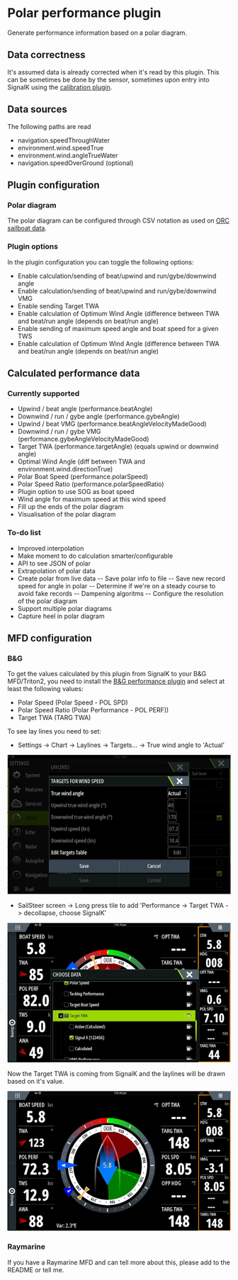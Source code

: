 # Polar performance plugin
Generate performance information based on a polar diagram.

## Data correctness
It's assumed data is already corrected when it's read by this plugin. This can be sometimes be done by the sensor, sometimes upon entry into SignalK using the [calibration plugin](https://www.npmjs.com/package/@signalk/calibration).

## Data sources
The following paths are read
 - navigation.speedThroughWater
 - environment.wind.speedTrue
 - environment.wind.angleTrueWater
 - navigation.speedOverGround (optional)

## Plugin configuration
### Polar diagram
The polar diagram can be configured through CSV notation as used on [ORC sailboat data](https://jieter.github.io/orc-data/site/).

### Plugin options
In the plugin configuration you can toggle the following options:
 - Enable calculation/sending of beat/upwind and run/gybe/downwind angle
 - Enable calculation/sending of beat/upwind and run/gybe/downwind VMG
 - Enable sending Target TWA
 - Enable calculation of Optimum Wind Angle (difference between TWA and beat/run angle (depends on beat/run angle)
 - Enable sending of maximum speed angle and boat speed for a given TWS
 - Enable calculation of Optimum Wind Angle (difference between TWA and beat/run angle (depends on beat/run angle)

## Calculated performance data
### Currently supported
 - Upwind / beat angle (performance.beatAngle) 
 - Downwind / run / gybe angle (performance.gybeAngle) 
 - Upwind / beat VMG (performance.beatAngleVelocityMadeGood) 
 - Downwind / run / gybe VMG (performance.gybeAngleVelocityMadeGood) 
 - Target TWA (performance.targetAngle) (equals upwind or downwind angle)
 - Optimal Wind Angle (diff between TWA and environment.wind.directionTrue)
 - Polar Boat Speed (performance.polarSpeed)
 - Polar Speed Ratio (performance.polarSpeedRatio)
 - Plugin option to use SOG as boat speed
 - Wind angle for maximum speed at this wind speed
 - Fill up the ends of the polar diagram
 - Visualisation of the polar diagram

### To-do list
 - Improved interpolation
 - Make moment to do calculation smarter/configurable
 - API to see JSON of polar
 - Extrapolation of polar data
 - Create polar from live data
 -- Save polar info to file
 -- Save new record speed for angle in polar
 -- Determine if we're on a steady course to avoid fake records
 -- Dampening algoritms
 -- Configure the resolution of the polar diagram
 - Support multiple polar diagrams
 - Capture heel in polar diagram

## MFD configuration

### B&G
To get the values calculated by this plugin from SignalK to your B&G MFD/Triton2, you need to install the [B&G performance plugin](https://www.npmjs.com/package/signalk-bandg-performance-plugin) and select at least the following values:
 - Polar Speed (Polar Speed - POL SPD)
 - Polar Speed Ratio (Polar Performance - POL PERF))
 - Target TWA (TARG TWA)

To see lay lines you need to set:
 - Settings -> Chart -> Laylines -> Targets... -> True wind angle to 'Actual'

 ![](https://raw.githubusercontent.com/htool/signalk-polar-performance-plugin/main/doc/BandG_Laylines_Target_TWA_to_Active.png)

 - SailSteer screen -> Long press tile to add 'Performance -> Target TWA -> decollapse, choose SignalK'

 ![](https://raw.githubusercontent.com/htool/signalk-polar-performance-plugin/main/doc/BandG_Target_TWA_to_SignalK.png)

Now the Target TWA is coming from SignalK and the laylines will be drawn based on it's value.

![](https://raw.githubusercontent.com/htool/signalk-polar-performance-plugin/main/doc/BandG_Sailsteer_with_laylines.png)

### Raymarine
If you have a Raymarine MFD and can tell more about this, please add to the README or tell me.
